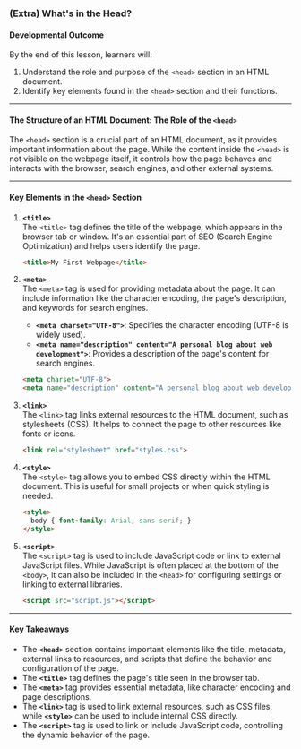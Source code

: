 ### **(Extra) What's in the Head?**

#### **Developmental Outcome**
By the end of this lesson, learners will:
1. Understand the role and purpose of the `<head>` section in an HTML document.
2. Identify key elements found in the `<head>` section and their functions.

---

#### **The Structure of an HTML Document: The Role of the `<head>`**

The `<head>` section is a crucial part of an HTML document, as it provides important information about the page. While the content inside the `<head>` is not visible on the webpage itself, it controls how the page behaves and interacts with the browser, search engines, and other external systems.

---

#### **Key Elements in the `<head>` Section**

1. **`<title>`**  
   The `<title>` tag defines the title of the webpage, which appears in the browser tab or window. It's an essential part of SEO (Search Engine Optimization) and helps users identify the page.
   ```html
   <title>My First Webpage</title>
   ```

2. **`<meta>`**  
   The `<meta>` tag is used for providing metadata about the page. It can include information like the character encoding, the page's description, and keywords for search engines.
   - **`<meta charset="UTF-8">`**: Specifies the character encoding (UTF-8 is widely used).
   - **`<meta name="description" content="A personal blog about web development">`**: Provides a description of the page's content for search engines.
   ```html
   <meta charset="UTF-8">
   <meta name="description" content="A personal blog about web development">
   ```

3. **`<link>`**  
   The `<link>` tag links external resources to the HTML document, such as stylesheets (CSS). It helps to connect the page to other resources like fonts or icons.
   ```html
   <link rel="stylesheet" href="styles.css">
   ```

4. **`<style>`**  
   The `<style>` tag allows you to embed CSS directly within the HTML document. This is useful for small projects or when quick styling is needed.
   ```html
   <style>
     body { font-family: Arial, sans-serif; }
   </style>
   ```

5. **`<script>`**  
   The `<script>` tag is used to include JavaScript code or link to external JavaScript files. While JavaScript is often placed at the bottom of the `<body>`, it can also be included in the `<head>` for configuring settings or linking to external libraries.
   ```html
   <script src="script.js"></script>
   ```

---

#### **Key Takeaways**

- The **`<head>`** section contains important elements like the title, metadata, external links to resources, and scripts that define the behavior and configuration of the page.
- The **`<title>`** tag defines the page's title seen in the browser tab.
- The **`<meta>`** tag provides essential metadata, like character encoding and page descriptions.
- The **`<link>`** tag is used to link external resources, such as CSS files, while **`<style>`** can be used to include internal CSS directly.
- The **`<script>`** tag is used to link or include JavaScript code, controlling the dynamic behavior of the page.